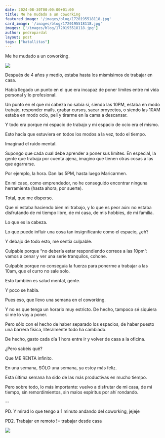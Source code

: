 ```yaml
---
date: 2024-08-30T00:00:00+01:00
title: Me he mudado a un coworking
featured_image: '/images/blog/1720195518118.jpg'
card_image: '/images/blog/1720195518118.jpg'
images: ['/images/blog/1720195518118.jpg']
author: pedropardal
layout: post
tags: ["batallitas"]
---
```


Me he mudado a un coworking.

![](/images/blog/1720195518118.jpg)

Después de 4 años y medio, estaba hasta los mismísimos de trabajar en casa.

Había llegado un punto en el que era incapaz de poner límites entre mi vida personal y lo profesional.

Un punto en el que mi cabeza no sabía si, siendo las 10PM, estaba en modo trabajo, responder mails, grabar cursos, sacar proyectos, o siendo las 10AM estaba en modo ocio, peli y tirarme en la cama a descansar.

Y todo era porque mi espacio de trabajo y mi espacio de ocio era el mismo.

Esto hacía que estuviera en todos los modos a la vez, todo el tiempo.

Imaginad el ruido mental.

Supongo que cada cual debe aprender a poner sus límites. En especial, la gente que trabaja por cuenta ajena, imagino que tienen otras cosas a las que agarrarse.

Por ejemplo, la hora. Dan las 5PM, hasta luego Maricarmen.

En mi caso, como emprendedor, no he conseguido encontrar ninguna herramienta (hasta ahora, por suerte).

Total, que me disperso.

Que ni estaba haciendo bien mi trabajo, y lo que es peor aún: no estaba disfrutando de mi tiempo libre, de mi casa, de mis hobbies, de mi familia.

Lo que es la cabeza.

Lo que puede influir una cosa tan insignificante como el espacio, ¿eh?

Y debajo de todo esto, me sentía culpable.

Culpable porque “no debería estar respondiendo correos a las 10pm”: vamos a cenar y ver una serie tranquilos, cohone.

Culpable porque no conseguía la fuerza para ponerme a trabajar a las 10am, que el curro no sale solo.

Esto también es salud mental, gente.

Y poco se habla.

Pues eso, que llevo una semana en el coworking.

Y no es que tenga un horario muy estricto. De hecho, tampoco sé siquiera si me lo voy a poner.

Pero sólo con el hecho de haber separado los espacios, de haber puesto una barrera física, literalmente todo ha cambiado.

De hecho, gasto cada día 1 hora entre ir y volver de casa a la oficina.

¿Pero sabéis qué?

Que ME RENTA infinito.

En una semana, SÓLO una semana, ya estoy más feliz.

Esta última semana ha sido de las más productivas en mucho tiempo.

Pero sobre todo, lo más importante: vuelvo a disfrutar de mi casa, de mi tiempo, sin remordimientos, sin malos espíritus por ahí rondando.

--

PD. Y mirad lo que tengo a 1 minuto andando del coworking, jejeje

PD2. Trabajar en remoto != trabajar desde casa

![](/images/blog/1720195519989.jpg)

